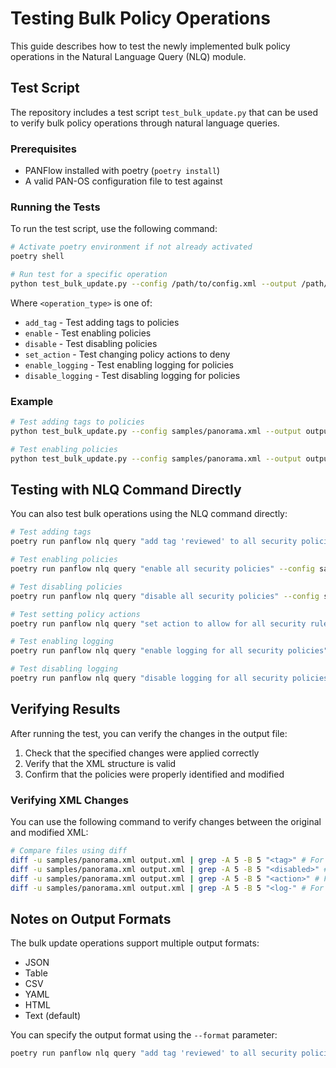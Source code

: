 # Testing Bulk Policy Operations

This guide describes how to test the newly implemented bulk policy operations in the Natural Language Query (NLQ) module.

## Test Script

The repository includes a test script `test_bulk_update.py` that can be used to verify bulk policy operations through natural language queries.

### Prerequisites

- PANFlow installed with poetry (`poetry install`)
- A valid PAN-OS configuration file to test against

### Running the Tests

To run the test script, use the following command:

```bash
# Activate poetry environment if not already activated
poetry shell

# Run test for a specific operation
python test_bulk_update.py --config /path/to/config.xml --output /path/to/output.xml --operation <operation_type>
```

Where `<operation_type>` is one of:
- `add_tag` - Test adding tags to policies
- `enable` - Test enabling policies
- `disable` - Test disabling policies
- `set_action` - Test changing policy actions to deny
- `enable_logging` - Test enabling logging for policies
- `disable_logging` - Test disabling logging for policies

### Example

```bash
# Test adding tags to policies
python test_bulk_update.py --config samples/panorama.xml --output output.xml --operation add_tag

# Test enabling policies
python test_bulk_update.py --config samples/panorama.xml --output output.xml --operation enable
```

## Testing with NLQ Command Directly

You can also test bulk operations using the NLQ command directly:

```bash
# Test adding tags
poetry run panflow nlq query "add tag 'reviewed' to all security policies" --config samples/panorama.xml --output output.xml

# Test enabling policies
poetry run panflow nlq query "enable all security policies" --config samples/panorama.xml --output output.xml

# Test disabling policies
poetry run panflow nlq query "disable all security policies" --config samples/panorama.xml --output output.xml

# Test setting policy actions
poetry run panflow nlq query "set action to allow for all security rules" --config samples/panorama.xml --output output.xml

# Test enabling logging
poetry run panflow nlq query "enable logging for all security policies" --config samples/panorama.xml --output output.xml

# Test disabling logging
poetry run panflow nlq query "disable logging for all security policies" --config samples/panorama.xml --output output.xml
```

## Verifying Results

After running the test, you can verify the changes in the output file:

1. Check that the specified changes were applied correctly
2. Verify that the XML structure is valid
3. Confirm that the policies were properly identified and modified

### Verifying XML Changes

You can use the following command to verify changes between the original and modified XML:

```bash
# Compare files using diff
diff -u samples/panorama.xml output.xml | grep -A 5 -B 5 "<tag>" # For tag changes
diff -u samples/panorama.xml output.xml | grep -A 5 -B 5 "<disabled>" # For enable/disable changes
diff -u samples/panorama.xml output.xml | grep -A 5 -B 5 "<action>" # For action changes
diff -u samples/panorama.xml output.xml | grep -A 5 -B 5 "<log-" # For logging changes
```

## Notes on Output Formats

The bulk update operations support multiple output formats:
- JSON
- Table
- CSV
- YAML
- HTML
- Text (default)

You can specify the output format using the `--format` parameter:

```bash
poetry run panflow nlq query "add tag 'reviewed' to all security policies" --config samples/panorama.xml --output output.xml --format table
```